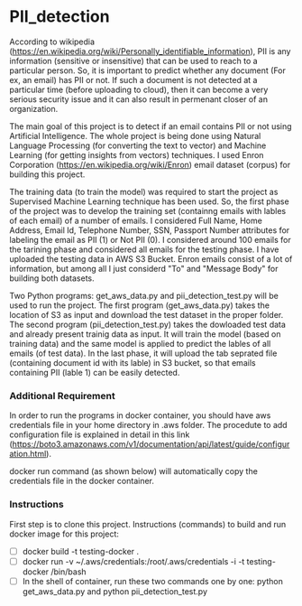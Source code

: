 # PII_detection
According to wikipedia (https://en.wikipedia.org/wiki/Personally_identifiable_information), PII is any information (sensitive or insensitive) that can be used to reach to a particular person. So, it is important to predict whether any document (For ex, an email) has PII or not. If such a document is not detected at a particular time (before uploading to cloud), then it can become a very serious security issue and it can also result in permenant closer of an organization.

The main goal of this project is to detect if an email contains PII or not using Artificial Intelligence. The whole project is being done using Natural Language Processing (for converting the text to vector) and Machine Learning (for getting insights from vectors) techniques. I used Enron Corporation (https://en.wikipedia.org/wiki/Enron) email dataset (corpus) for building this project.

The training data (to train the model) was required to start the project as Supervised Machine Learning technique has been used. So, the first phase of the project was to develop the training set (containng emails with lables of each email) of a number of emails. I considered Full Name, Home Address, Email Id, Telephone Number, SSN, Passport Number attributes for labeling the email as PII (1) or Not PII (0). I considered around 100 emails for the tarining phase and considered all emails for the testing phase. I have uploaded the testing data in AWS S3 Bucket. Enron emails consist of a lot of information, but among all I just considerd "To" and "Message Body" for building both datasets.

Two Python programs: get_aws_data.py and pii_detection_test.py will be used to run the project. The first program (get_aws_data.py) takes the location of S3 as input and download the test dataset in the proper folder. The second program (pii_detection_test.py) takes the dowloaded test data and already present trainig data as input. It will train the model (based on training data) and the same model is applied to predict the lables of all emails (of test data). In the last phase, it will upload the tab seprated file (containing document id with its lable) in S3 bucket, so that emails containing PII (lable 1) can be easily detected.

### Additional Requirement ###
In order to run the programs in docker container, you should have aws credentials file in your home directory in .aws folder. The procedute to add configuration file is explained in detail in this link (https://boto3.amazonaws.com/v1/documentation/api/latest/guide/configuration.html).

docker run command (as shown below) will automatically copy the credentials file in the docker container.

### Instructions ###
First step is to clone this project. Instructions (commands) to build and run docker image for this project:
- [ ] docker build -t testing-docker .
- [ ] docker run -v ~/.aws/credentials:/root/.aws/credentials -i -t testing-docker /bin/bash
- [ ] In the shell of container, run these two commands one by one: python get_aws_data.py and python pii_detection_test.py
